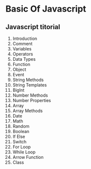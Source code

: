 # Basic Of Javascript

## Javascript titorial
1. Introduction
2. Comment
3. Variables
4. Operators
5. Data Types
6. Function
7. Object
8. Event
9. String Methods
10. String Templates
11. BigInt
12. Number Methods
13. Number Properties
14. Array
15. Array Methods
16. Date
17. Math
18. Random
19. Boolean
20. If Else
21. Switch
22. For Loop
23. While Loop
24. Arrow Function
25. Class